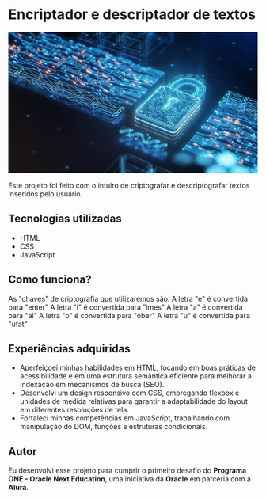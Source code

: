 # Encriptador e descriptador de textos

![imagem de um cadeado para aludir a criptografia](src/images/encryption-1.jpg)

Este projeto foi feito com o intuiro de criptografar e descriptografar textos inseridos pelo usuário. 

## Tecnologias utilizadas

- HTML
- CSS
- JavaScript

## Como funciona?

As "chaves" de criptografia que utilizaremos são:
A letra "e" é convertida para "enter"
A letra "i" é convertida para "imes"
A letra "a" é convertida para "ai"
A letra "o" é convertida para "ober"
A letra "u" é convertida para "ufat"

## Experiências adquiridas

- Aperfeiçoei minhas habilidades em HTML, focando em boas práticas de acessibilidade e em uma estrutura semântica eficiente para melhorar a indexação em mecanismos de busca (SEO).
- Desenvolvi um design responsivo com CSS, empregando flexbox e unidades de medida relativas para garantir a adaptabilidade do layout em diferentes resoluções de tela.
- Fortaleci minhas competências em JavaScript, trabalhando com manipulação do DOM, funções e estruturas condicionais.

## Autor

Eu desenvolvi esse projeto para cumprir o primeiro desafio do **Programa ONE - Oracle Next Education**, uma iniciativa da **Oracle** em parceria com a **Alura**. 

